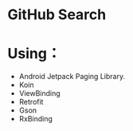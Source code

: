 # GitHub Search
# Using：
- Android Jetpack Paging Library.
- Koin
- ViewBinding
- Retrofit
- Gson
- RxBinding